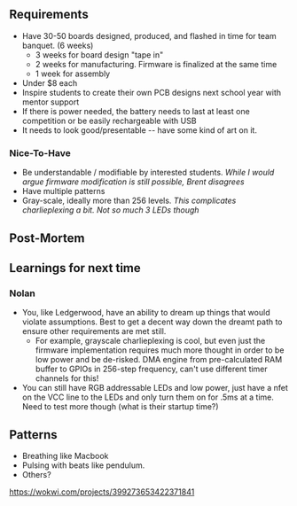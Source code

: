## Requirements
  * Have 30-50 boards designed, produced, and flashed in time for team banquet. (6 weeks)
    * 3 weeks for board design "tape in"
    * 2 weeks for manufacturing. Firmware is finalized at the same time
    * 1 week for assembly
  * Under $8 each
  * Inspire students to create their own PCB designs next school year with mentor support
  * If there is power needed, the battery needs to last at least one competition or be easily rechargeable with USB
  * It needs to look good/presentable -- have some kind of art on it.

### Nice-To-Have
  * Be understandable / modifiable by interested students. *While I would argue firmware modification is still possible, Brent disagrees*
  * Have multiple patterns
  * Gray-scale, ideally more than 256 levels. *This complicates charlieplexing a bit. Not so much 3 LEDs though*

## Post-Mortem



## Learnings for next time
### Nolan
  * You, like Ledgerwood, have an ability to dream up things that would violate assumptions. Best to get a decent way down the dreamt path to ensure other requirements are met still.
    * For example, grayscale charlieplexing is cool, but even just the firmware implementation requires much more thought in order to be low power and be de-risked. DMA engine from pre-calculated RAM buffer to GPIOs in 256-step frequency, can't use different timer channels for this!
  * You can still have RGB addressable LEDs and low power, just have a nfet on the VCC line to the LEDs and only turn them on for .5ms at a time. Need to test more though (what is their startup time?)




## Patterns
  * Breathing like Macbook
  * Pulsing with beats like pendulum.
  * Others?

https://wokwi.com/projects/399273653422371841
